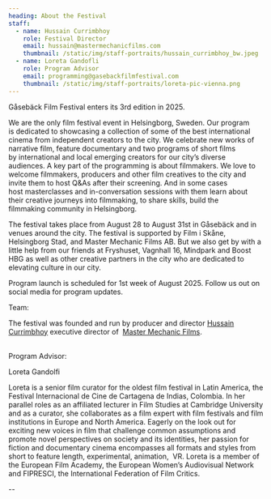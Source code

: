```yaml
---
heading: About the Festival
staff:
  - name: Hussain Currimbhoy
    role: Festival Director
    email: hussain@mastermechanicfilms.com
    thumbnail: /static/img/staff-portraits/hussain_currimbhoy_bw.jpeg
  - name: Loreta Gandofli
    role: Program Advisor
    email: programming@gasebackfilmfestival.com
    thumbnail: /static/img/staff-portraits/loreta-pic-vienna.png
---
```

Gåsebäck Film Festival enters its 3rd edition in 2025. 

We are the only film festival event in Helsingborg, Sweden. Our program is dedicated to showcasing a collection of some of the best international cinema from independent creators to the city. We celebrate new works of narrative film, feature documentary and two programs of short films by international and local emerging creators for our city’s diverse audiences. A key part of the programming is about filmmakers. We love to welcome filmmakers, producers and other film creatives to the city and invite them to host Q&As after their screening. And in some cases host masterclasses and in-conversation sessions with them learn about their creative journeys into filmmaking, to share skills, build the filmmaking community in Helsingborg. 

The festival takes place from August 28 to August 31st in Gåsebäck and in venues around the city. The festival is supported by Film i Skåne, Helsingborg Stad, and Master Mechanic Films AB. But we also get by with a little help from our friends at Fryshuset, Vagnhall 16, Mindpark and Boost HBG as well as other creative partners in the city who are dedicated to elevating culture in our city. 

Program launch is scheduled for 1st week of August 2025. Follow us out on social media for program updates. 

Team:

The festival was founded and run by producer and director [Hussain Currimbhoy](https://hussain.studio/) executive director of  [Master Mechanic Films](https://mastermechanicfilms.com/).

\
Program Advisor:

Loreta Gandolfi

Loreta is a senior film curator for the oldest film festival in Latin America, the Festival Internacional de Cine de Cartagena de Indias, Colombia. In her parallel roles as an affiliated lecturer in Film Studies at Cambridge University and as a curator, she collaborates as a film expert with film festivals and film institutions in Europe and North America.​ Eagerly on the look out for ​exciting new voices ​in film that challenge common assumptions and promote novel perspectives on society and its identities, her passion for fiction and documentary cinema encompasses all formats and styles from short to feature length, experimental, animation,  VR. ​Loreta is a member of the European Film Academy, the European Women’s Audiovisual Network and FIPRESCI, the International Federation of Film Critics.



\--
